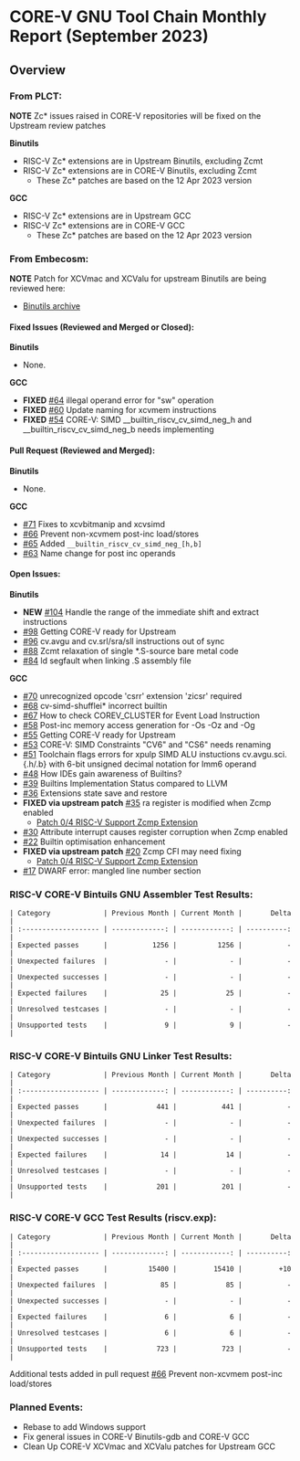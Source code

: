 # CORE-V GNU Tool Chain Monthly Report (September 2023)

## Overview

### From PLCT:

**NOTE** Zc* issues raised in CORE-V repositories will be fixed on the Upstream review patches

**Binutils**
  * RISC-V Zc* extensions are in Upstream Binutils, excluding Zcmt
  * RISC-V Zc* extensions are in CORE-V Binutils, excluding Zcmt
    * These Zc* patches are based on the 12 Apr 2023 version

**GCC**
  * RISC-V Zc* extensions are in Upstream GCC
  * RISC-V Zc* extensions are in CORE-V GCC
    * These Zc* patches are based on the 12 Apr 2023 version

### From Embecosm:

**NOTE** Patch for XCVmac and XCValu for upstream Binutils are being reviewed here:
  * [Binutils archive](https://sourceware.org/pipermail/binutils/2023-September/thread.html)

#### Fixed Issues (Reviewed and Merged or Closed):

**Binutils**
  * None.

**GCC**
  * **FIXED** [#64](https://github.com/openhwgroup/corev-gcc/issues/64) illegal operand error for "sw" operation
  * **FIXED** [#60](https://github.com/openhwgroup/corev-gcc/issues/60) Update naming for xcvmem instructions
  * **FIXED** [#54](https://github.com/openhwgroup/corev-gcc/issues/54) CORE-V: SIMD __builtin_riscv_cv_simd_neg_h and __builtin_riscv_cv_simd_neg_b needs implementing

#### Pull Request (Reviewed and Merged):

**Binutils**
  * None.

**GCC**
  * [#71](https://github.com/openhwgroup/corev-gcc/pull/71) Fixes to xcvbitmanip and xcvsimd
  * [#66](https://github.com/openhwgroup/corev-gcc/pull/66) Prevent non-xcvmem post-inc load/stores
  * [#65](https://github.com/openhwgroup/corev-gcc/pull/65) Added `__builtin_riscv_cv_simd_neg_[h,b]`
  * [#63](https://github.com/openhwgroup/corev-gcc/pull/63) Name change for post inc operands

#### Open Issues:

**Binutils**
  * **NEW** [#104](https://github.com/openhwgroup/corev-binutils-gdb/issues/104) Handle the range of the immediate shift and extract instructions
  * [#98](https://github.com/openhwgroup/corev-binutils-gdb/issues/98) Getting CORE-V ready for Upstream
  * [#96](https://github.com/openhwgroup/corev-binutils-gdb/issues/96) cv.avgu and cv.srl/sra/sll instructions out of sync
  * [#88](https://github.com/openhwgroup/corev-binutils-gdb/issues/88) Zcmt relaxation of single *.S-source bare metal code
  * [#84](https://github.com/openhwgroup/corev-binutils-gdb/issues/84) ld segfault when linking .S assembly file

**GCC**
  * [#70](https://github.com/openhwgroup/corev-gcc/issues/70) unrecognized opcode 'csrr' extension 'zicsr' required
  * [#68](https://github.com/openhwgroup/corev-gcc/issues/68) cv-simd-shufflei* incorrect builtin
  * [#67](https://github.com/openhwgroup/corev-gcc/issues/67) How to check COREV_CLUSTER for Event Load Instruction
  * [#58](https://github.com/openhwgroup/corev-gcc/issues/58) Post-inc memory access generation for -Os -Oz and -Og
  * [#55](https://github.com/openhwgroup/corev-gcc/issues/55) Getting CORE-V ready for Upstream
  * [#53](https://github.com/openhwgroup/corev-gcc/issues/53) CORE-V: SIMD Constraints "CV6" and "CS6" needs renaming
  * [#51](https://github.com/openhwgroup/corev-gcc/issues/51) Toolchain flags errors for xpulp SIMD ALU instuctions cv.avgu.sci.{.h/.b} with 6-bit unsigned decimal notation for Imm6 operand
  * [#48](https://github.com/openhwgroup/corev-gcc/issues/48) How IDEs gain awareness of Builtins?
  * [#39](https://github.com/openhwgroup/corev-gcc/issues/39) Builtins Implementation Status compared to LLVM
  * [#36](https://github.com/openhwgroup/corev-gcc/issues/36) Extensions state save and restore
  * **FIXED via upstream patch** [#35](https://github.com/openhwgroup/corev-gcc/issues/35) ra register is modified when Zcmp enabled
    * [Patch 0/4 RISC-V Support Zcmp Extension](https://gcc.gnu.org/pipermail/gcc-patches/2023-June/620869.html)
  * [#30](https://github.com/openhwgroup/corev-gcc/issues/30) Attribute interrupt causes register corruption when Zcmp enabled
  * [#22](https://github.com/openhwgroup/corev-gcc/issues/22) Builtin optimisation enhancement
  * **FIXED via upstream patch** [#20](https://github.com/openhwgroup/corev-gcc/issues/20) Zcmp CFI may need fixing
    * [Patch 0/4 RISC-V Support Zcmp Extension](https://gcc.gnu.org/pipermail/gcc-patches/2023-June/620869.html)
  * [#17](https://github.com/openhwgroup/corev-gcc/issues/17) DWARF error: mangled line number section

### RISC-V CORE-V Bintuils GNU Assembler Test Results:
```
| Category             | Previous Month | Current Month |       Delta |
| :------------------- | -------------: | ------------: | ----------: |
| Expected passes      |           1256 |          1256 |           - |
| Unexpected failures  |              - |             - |           - |
| Unexpected successes |              - |             - |           - |
| Expected failures    |             25 |            25 |           - |
| Unresolved testcases |              - |             - |           - |
| Unsupported tests    |              9 |             9 |           - |
```

### RISC-V CORE-V Bintuils GNU Linker Test Results:
```
| Category             | Previous Month | Current Month |       Delta |
| :------------------- | -------------: | ------------: | ----------: |
| Expected passes      |            441 |           441 |           - |
| Unexpected failures  |              - |             - |           - |
| Unexpected successes |              - |             - |           - |
| Expected failures    |             14 |            14 |           - |
| Unresolved testcases |              - |             - |           - |
| Unsupported tests    |            201 |           201 |           - |
```

### RISC-V CORE-V GCC Test Results (riscv.exp):
```
| Category             | Previous Month | Current Month |       Delta |
| :------------------- | -------------: | ------------: | ----------: |
| Expected passes      |          15400 |         15410 |         +10 |
| Unexpected failures  |             85 |            85 |           - |
| Unexpected successes |              - |             - |           - |
| Expected failures    |              6 |             6 |           - |
| Unresolved testcases |              6 |             6 |           - |
| Unsupported tests    |            723 |           723 |           - |
```

Additional tests added in pull request [#66](https://github.com/openhwgroup/corev-gcc/pull/66) Prevent non-xcvmem post-inc load/stores

### Planned Events:
  * Rebase to add Windows support
  * Fix general issues in CORE-V Binutils-gdb and CORE-V GCC
  * Clean Up CORE-V XCVmac and XCValu patches for Upstream GCC
